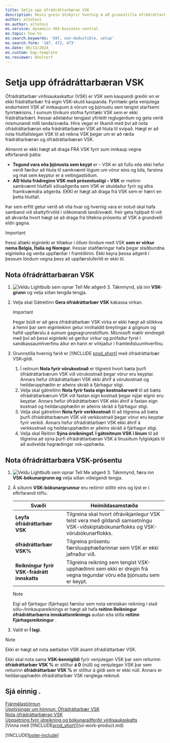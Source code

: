 ```yaml
---
title: Setja upp ófrádráttarbæran VSK
description: Þessi grein útskýrir hvernig á að grunnstilla ófrádráttarbæran VSK í Microsoft Dynamics 365 Business Central.
author: altotovi
ms.author: altotovi
ms.service: dynamics-365-business-central
ms.topic: how-to
ms.search.keywords: 'VAT, non-deductible, setup'
ms.search.form: '187, 472, 473'
ms.date: 08/13/2024
ms.custom: bap-template
ms.reviewer: bholtorf
---
```


# <a name="set-up-nondeductible-vat"></a>Setja upp ófrádráttarbæran VSK

Ófrádráttarbær virðisaukaskattur (VSK) er VSK sem kaupandi greiðir en er ekki frádráttarbær frá eigin VSK-skuld kaupanda. Fyrirtæki geta venjulega endurheimt VSK af innkaupum á vörum og þjónustu sem tengist starfsemi fyrirtækisins. Í sumum tilvikum stofna fyrirtæki VSK sem er ekki frádráttarbært. Þessar aðstæður tengjast yfirleitt reglugerðum og geta verið mismunandi milli landa/svæða. Hins vegar er líkanið með því að nota ófrádráttarbæran eða frádráttarbæran VSK að hluta til svipað. Hægt er að nota hlutfallslegan VSK til að reikna VSK þegar um er að ræða frádráttarbæran og ófrádráttarbæran VSK.

Almennt er ekki hægt að draga FRÁ VSK fyrir sum innkaup vegna eftirfarandi þátta:

- **Tegund vara eða þjónusta sem keypt**  er – VSK er að fullu eða ekki hefur verið færður að hluta til samkvæmt lögum um vörur eins og bíla, farsíma og mat sem keyptur er á veitingastöðum.
- **AÐ hluta frádreginn VSK með prósentustigi – VSK**  er metinn samkvæmt hlutfalli söluaðgerða sem VSK er skuldaður fyrir og allra framkvæmdra aðgerða. EKKI er hægt að draga frá VSK sem er hærri en þetta hlutfall.

Þar sem erfitt getur verið að vita hvar og hvernig vara er notuð skal hafa samband við skattyfirvöld í viðkomandi landi/svæði. Þeir geta hjálpað til við að ákvarða hvort hægt sé að draga frá tiltekna prósentu af VSK á grundvelli eldri gagna.

> [!IMPORTANT]
> Þessi altæki eiginleiki er tiltækur í öllum löndum með VSK **sem er virkur nema Belgía, Ítalía og Noregur**. Þessar staðfæringar hafa þegar staðbundna eiginleika og verða uppfærðar í framtíðinni. Ekki keyra þessa aðgerð í þessum löndum vegna þess að uppfærsluferlið er ekki til.

## <a name="use-nondeductible-vat"></a>Nota ófrádráttarbæran VSK

1.  ![Veldu Lightbulb sem opnar Tell Me aðgerð 3.](media/ui-search/search_small.png "Segðu mér hvað þú vilt gera") Táknmynd, slá inn **VSK-grunn** og velja síðan tengda tengja.
2. Velja skal Gátreitinn **Gera ófrádráttarbær VSK**  kakassa virkan.

    > [!IMPORTANT]
    > Þegar búið er að gera ófrádráttarbær VSK virka er ekki hægt að slökkva á henni þar sem eiginleikinn getur innihaldið breytingar á gögnum og hafið uppfærslu á sumum gagnagrunnstöflum. Microsoft mælir eindregið með því að þessi eiginleiki sé gerður virkur og prófaður fyrst í sandkassaumhverfinu áður en hann er virkjaður í framleiðsluumhverfinu.

3. Grunnstilla hvernig farið er [!INCLUDE [prod_short](includes/prod_short.md)] með ófrádráttarbær VSK-gildi.

    1. Í reitnum **Nota fyrir vörukostnað** er tilgreint hvort bæta þurfi ófrádráttarbærum VSK við vörukostnað þegar vörur eru keyptar. Annars hefur ófrádráttarbæri VSK ekki áhrif á vörukostnað og heildarupphæðin er aðeins skráð á fjárhagur stigi.
    2. Velja skal gátreitinn **Nota fyrir fasta eign kostnaðarverð** til að bæta ófrádráttarbærum VSK við fastan eign kostnað þegar nýjar eignir eru keyptar. Annars hefur ófrádráttarbæri VSK ekki áhrif á fastan eign kostnað og heildarupphæðin er aðeins skráð á fjárhagur stigi.
    3. Velja skal gátreitinn **Nota fyrir verkkostnað** til að tilgreina að bæta þurfi ófrádráttarbærum VSK við verkkostnað þegar vörur eru keyptar fyrir verkið. Annars hefur ófrádráttarbæri VSK ekki áhrif á verkkostnað og heildarupphæðin er aðeins skráð á fjárhagur stigi.
    4. Velja skal Reitinn **Sýna óreikningsf. Í gátreitnum VSK í línum** til að tilgreina að sýna þurfi ófrádráttarbæran VSK á línusíðum fylgiskjals til að auðvelda hagræðingar vsk-upphæða.

## <a name="use-the-nondeductible-vat-percentage"></a>Nota ófrádráttarbæra VSK-prósentu

1.  ![Veldu Lightbulb sem opnar Tell Me aðgerð 3.](media/ui-search/search_small.png "Segðu mér hvað þú vilt gera") Táknmynd, færa inn **VSK-bókunargrunn og** velja síðan viðeigandi tengja.
2. Á síðunni **VSK-bókunargrunnur** eru reitirnir stilltir eins og lýst er í eftirfarandi töflu.

    | Svæði | Heimildasamstæða |
    |-------|-------------|
    | **Leyfa ófrádráttarbær VSK** | Tilgreina skal hvort ófrávíkjanlegur VSK telst vera með gildandi samsetningu VSK-viðskiptabókunarflokks og VSK-vörubókunarflokks. |
    | **ófrádráttarbær VSK%** | Tilgreina prósentu færsluupphæðarinnar sem VSK er ekki jafnaður við. |
    | **Reikningur fyrir VSK-frádrátt innskatts** | Tilgreina reikning sem tengist VSK-upphæðinni sem ekki er dregin frá vegna tegundar vöru eða þjónustu sem er keypt. |

    > [!NOTE]
    > Eigi að fjárhagur (fjárhags) færslur sem nota sérstakan reikning í stað sölu-/innkaupareiknings er hægt að hafa **reitinn Reikningur ófrádráttarbærra innskattsreiknings** auðan eða stilla **reitinn Fjárhagsreikningur** .

3. Valið er **Í lagi**.

> [!NOTE]
> Ekki er hægt að nota áætlaðan VSK ásamt ófrádráttarbær VSK.
>
> Ekki skal nota sama **VSK-kennigildi** fyrir venjulegan VSK þar sem reiturinn **ófrádráttarbær VSK %** er stilltur **á 0** (núll) og venjulegan VSK þar sem reiturinn **ófrádráttarbær VSK %** er stilltur á gildi sem er ekki núll. Annars er heildarupphæðin ófrádráttarbær VSK ranglega reiknuð.

## <a name="see-also"></a>Sjá einnig .

[Fjármálastjórnun](finance.md)  
[Upplýsingar um hönnun: Ófrádráttarbær VSK](design-details-nondeductible-vat.md)  
[Nota ófrádráttarbæran VSK](finance-how-use-non-deductible-vat.md)  
[Uppsetning fyrir útreikning og bókunaraðferðir virðisaukaskatts](finance-setup-vat.md)  
[Vinna með [!INCLUDE[prod_short](includes/prod_short.md)]](ui-work-product.md)  

[!INCLUDE[footer-include](includes/footer-banner.md)]
